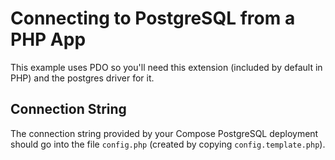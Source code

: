 # Connecting to PostgreSQL from a PHP App

This example uses PDO so you'll need this extension (included by default in PHP) and the postgres driver for it.

## Connection String

The connection string provided by your Compose PostgreSQL deployment should go into the file `config.php` (created by copying `config.template.php`).

